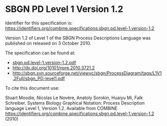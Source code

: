 # SBGN PD Level 1 Version 1.2
Identifier for this specification is: https://identifiers.org/combine.specifications:sbgn.pd.level-1.version-1.2

Version 1.2 of Level 1 of the SBGN Process Descriptions Language was published on released on 3 October 2010.

The specification can be found at:

* [sbgn.pd.level-1.version-1.2.pdf](https://raw.githubusercontent.com/combine-org/combine-specifications/main/specifications/files/sbgn.pd.level-1.version-1.2.pdf)
* http://dx.doi.org/10101/npre.2010.3721.2
* http://sbgn.svn.sourceforge.net/viewvc/sbgn/ProcessDiagram/tags/L1V1.2Full/sbgn_PD-level1.pdf

To cite this document use:

Stuart Moodie, Nicolas Le Novère, Anatoly Sorokin, Huaiyu Mi, Falk Schreiber. Systems Biology Graphical Notation: Process Description language Level 1, Version 1.2. Available from COMBINE https://identifiers.org/combine.specifications:sbgn.pd.level-1.version-1.2 (2010)